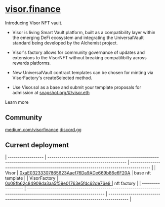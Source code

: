 # [visor.finance](https://visor.finance)

Introducing Visor NFT vault. 

- Visor is living Smart Vault platform, built as a compatibility layer within the emerging DeFi ecosystem and integrating the UniversalVault standard being developed by the Alchemist project.

- Visor's factory allows for community governance of updates and extensions to the VisorNFT without breaking compatilibilty across rewards platforms.

- New UniversalVault contract templates can be chosen for minting via VisorFactory's createSelected method.

- Use Visor.sol as a base and submit your template proposals for admission at [snapshot.org/#/visor.eth](https://snapshot.org/#/visor.eth)

Learn more  

## Community

[medium.com/visorfinance](https://medium.com/visorfinance)
[discord.gg](https://discord.gg/EPsZ4BE5Kz)


## Current deployment 
| ------------------ | --------------------------------------------------------------------------------------------------------------------- | ---------------------------------------------------------------------------------------- |
| Visor              | [0xaE03233307865623Aaef76Da9ADe669b86e6F20A](https://etherscan.io/address/0xaE03233307865623Aaef76Da9ADe669b86e6F20A) | base nft template                                                                        |
| VisorFactory       | [0x08fb62c84909da3aa5f59e01763e5fdc62de76e9 ](https://etherscan.io/address/0x08fb62c84909da3aa5f59e01763e5fdc62de76e9)| nft factory                                                                              |
| ------------------ | --------------------------------------------------------------------------------------------------------------------- | ---------------------------------------------------------------------------------------- |
